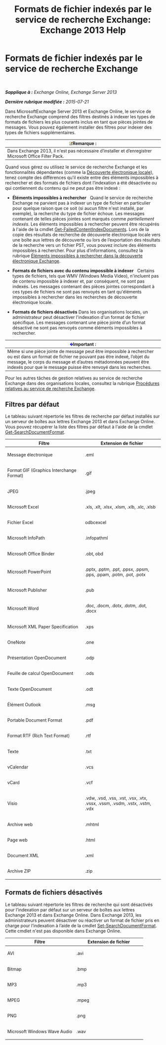 ﻿---
title: 'Formats de fichier indexés par le service de recherche Exchange: Exchange 2013 Help'
TOCTitle: Formats de fichier indexés par le service de recherche Exchange
ms:assetid: e5110ac1-28e1-4554-acc3-85d08c997bc5
ms:mtpsurl: https://technet.microsoft.com/fr-fr/library/Ee633485(v=EXCHG.150)
ms:contentKeyID: 52063013
ms.date: 04/24/2018
mtps_version: v=EXCHG.150
ms.translationtype: HT
---

# Formats de fichier indexés par le service de recherche Exchange

 

_**Sapplique à :** Exchange Online, Exchange Server 2013_

_**Dernière rubrique modifiée :** 2015-07-21_

Dans MicrosoftExchange Server 2013 et Exchange Online, le service de recherche Exchange comprend des filtres destinés à indexer les types de formats de fichiers les plus courants inclus en tant que pièces jointes de messages. Vous pouvez également installer des filtres pour indexer des types de fichiers supplémentaires.

<table>
<thead>
<tr class="header">
<th><img src="images/JJ159664.note(EXCHG.150).gif" title="Remarque" alt="Remarque" />Remarque :</th>
</tr>
</thead>
<tbody>
<tr class="odd">
<td>Dans Exchange 2013, il n'est pas nécessaire d’installer et d’enregistrer Microsoft Office Filter Pack.</td>
</tr>
</tbody>
</table>


Quand vous gérez ou utilisez le service de recherche Exchange et les fonctionnalités dépendantes (comme la [Découverte électronique locale](in-place-ediscovery-exchange-2013-help.md)), tenez compte des différences qu'il existe entre des éléments impossibles à rechercher et des formats de fichiers dont l’indexation a été désactivée ou qui contiennent du contenu qui ne peut pas être indexé :

  - **Éléments impossibles à rechercher**   Quand le service de recherche Exchange ne parvient pas à indexer un type de fichier en particulier pour quelque raison que ce soit (si aucun filtre n'est installé, par exemple), la recherche du type de fichier échoue. Les messages contenant de telles pièces jointes sont marqués comme *partiellement indexés*. Les éléments impossibles à rechercher peuvent être récupérés à l'aide de la cmdlet [Get-FailedContentIndexDocuments](https://technet.microsoft.com/fr-fr/library/dd351154\(v=exchg.150\)). Lors de la copie des résultats de recherche de découverte électronique locale vers une boîte aux lettres de découverte ou lors de l’exportation des résultats de la recherche vers un fichier PST, vous pouvez inclure des éléments impossibles à rechercher. Pour plus d’informations, consultez la rubrique [Éléments impossibles à rechercher dans la découverte électronique Exchange](unsearchable-items-in-exchange-ediscovery-exchange-2013-help.md).

  - **Formats de fichiers avec du contenu impossible à indexer**   Certains types de fichiers, tels que WMV (Windows Media Video), n'incluent pas de contenu impossible à indexer et, par conséquent, ne sont pas indexés. Les messages contenant des pièces jointes correspondant à ces types de fichiers ne sont pas renvoyés en tant qu'éléments impossibles à rechercher dans les recherches de découverte électronique locale.

  - **Formats de fichiers désactivés** Dans les organisations locales, un administrateur peut désactiver l'indexation d'un format de fichier spécifique. Les messages contenant une pièce jointe d’un format désactivé ne sont pas renvoyés comme éléments impossibles à rechercher.

<table>
<thead>
<tr class="header">
<th><img src="images/JJ159813.important(EXCHG.150).gif" title="Important" alt="Important" />Important :</th>
</tr>
</thead>
<tbody>
<tr class="odd">
<td>Même si une pièce jointe de message peut être impossible à rechercher ou est dans un format de fichier ne pouvant pas être indexé, l’objet du message, le corps du message et d’autres métadonnées peuvent être indexés pour que le message puisse être renvoyé dans les recherches.</td>
</tr>
</tbody>
</table>


Pour les autres tâches de gestion relatives au service de recherche Exchange dans des organisations locales, consultez la rubrique [Procédures relatives au service de recherche Exchange](exchange-search-procedures-exchange-2013-help.md).

## Filtres par défaut

Le tableau suivant répertorie les filtres de recherche par défaut installés sur un serveur de boîtes aux lettres Exchange 2013 et dans Exchange Online. Vous pouvez récupérer la liste des filtres par défaut à l'aide de la cmdlet [Get-SearchDocumentFormat](https://technet.microsoft.com/fr-fr/library/jj873755\(v=exchg.150\)).


<table>
<colgroup>
<col style="width: 50%" />
<col style="width: 50%" />
</colgroup>
<thead>
<tr class="header">
<th>Filtre</th>
<th>Extension de fichier</th>
</tr>
</thead>
<tbody>
<tr class="odd">
<td><p>Message électronique</p></td>
<td><p>.eml</p></td>
</tr>
<tr class="even">
<td><p>Format GIF (Graphics Interchange Format)</p></td>
<td><p>.gif</p></td>
</tr>
<tr class="odd">
<td><p>JPEG</p></td>
<td><p>.jpeg</p></td>
</tr>
<tr class="even">
<td><p>Microsoft Excel</p></td>
<td><p>.xls, .xlt, .xlsx, .xlsm, .xlb, .xlc, .xlsb</p></td>
</tr>
<tr class="odd">
<td><p>Fichier Excel</p></td>
<td><p>odbcexcel</p></td>
</tr>
<tr class="even">
<td><p>Microsoft InfoPath</p></td>
<td><p>.infopathml</p></td>
</tr>
<tr class="odd">
<td><p>Microsoft Office Binder</p></td>
<td><p>.obt, obd</p></td>
</tr>
<tr class="even">
<td><p>Microsoft PowerPoint</p></td>
<td><p>.pptx, .pptm, .ppt, .ppsx, .ppsm, .pps, .ppam, .potm, .pot, .potx</p></td>
</tr>
<tr class="odd">
<td><p>Microsoft Publisher</p></td>
<td><p>.pub</p></td>
</tr>
<tr class="even">
<td><p>Microsoft Word</p></td>
<td><p>.doc, .docm, .dotx, .dotm, .dot, .docx</p></td>
</tr>
<tr class="odd">
<td><p>Microsoft XML Paper Specification</p></td>
<td><p>.xps</p></td>
</tr>
<tr class="even">
<td><p>OneNote</p></td>
<td><p>.one</p></td>
</tr>
<tr class="odd">
<td><p>Présentation OpenDocument</p></td>
<td><p>.odp</p></td>
</tr>
<tr class="even">
<td><p>Feuille de calcul OpenDocument</p></td>
<td><p>.ods</p></td>
</tr>
<tr class="odd">
<td><p>Texte OpenDocument</p></td>
<td><p>.odt</p></td>
</tr>
<tr class="even">
<td><p>Élément Outlook</p></td>
<td><p>.msg</p></td>
</tr>
<tr class="odd">
<td><p>Portable Document Format</p></td>
<td><p>.pdf</p></td>
</tr>
<tr class="even">
<td><p>Format RTF (Rich Text Format)</p></td>
<td><p>.rtf</p></td>
</tr>
<tr class="odd">
<td><p>Texte</p></td>
<td><p>.txt</p></td>
</tr>
<tr class="even">
<td><p>vCalendar</p></td>
<td><p>.vcs</p></td>
</tr>
<tr class="odd">
<td><p>vCard</p></td>
<td><p>.vcf</p></td>
</tr>
<tr class="even">
<td><p>Visio</p></td>
<td><p>.vdw, .vsd, .vss, .vst, .vsx, .vtx, .vssx, .vssm, .vsdm, .vstx, .vstm, .vdx</p></td>
</tr>
<tr class="odd">
<td><p>Archive web</p></td>
<td><p>.mhtml</p></td>
</tr>
<tr class="even">
<td><p>Page web</p></td>
<td><p>.html</p></td>
</tr>
<tr class="odd">
<td><p>Document XML</p></td>
<td><p>.xml</p></td>
</tr>
<tr class="even">
<td><p>Archive ZIP</p></td>
<td><p>.zip</p></td>
</tr>
</tbody>
</table>


## Formats de fichiers désactivés

Le tableau suivant répertorie les filtres de recherche qui sont désactivés pour l’indexation par défaut sur un serveur de boîtes aux lettres Exchange 2013 et dans Exchange Online. Dans Exchange 2013, les administrateurs peuvent désactiver ou réactiver un format de fichier pris en charge pour l’indexation à l’aide de la cmdlet [Set-SearchDocumentFormat](https://technet.microsoft.com/fr-fr/library/jj873756\(v=exchg.150\)). Cette cmdlet n'est pas disponible dans Exchange Online.


<table>
<colgroup>
<col style="width: 50%" />
<col style="width: 50%" />
</colgroup>
<thead>
<tr class="header">
<th>Filtre</th>
<th>Extension de fichier</th>
</tr>
</thead>
<tbody>
<tr class="odd">
<td><p>AVI</p></td>
<td><p>.avi</p></td>
</tr>
<tr class="even">
<td><p>Bitmap</p></td>
<td><p>.bmp</p></td>
</tr>
<tr class="odd">
<td><p>MP3</p></td>
<td><p>.mp3</p></td>
</tr>
<tr class="even">
<td><p>MPEG</p></td>
<td><p>.mpeg</p></td>
</tr>
<tr class="odd">
<td><p>PNG</p></td>
<td><p>.png</p></td>
</tr>
<tr class="even">
<td><p>Microsoft Windows Wave Audio</p></td>
<td><p>.wav</p></td>
</tr>
</tbody>
</table>

